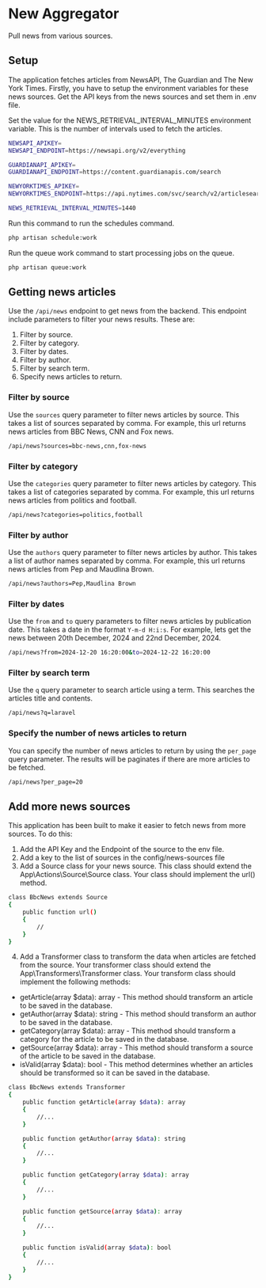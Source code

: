 # New Aggregator

Pull news from various sources.

## Setup

The application fetches articles from NewsAPI, The Guardian and The New York Times.
Firstly, you have to setup the environment variables for these news sources.
Get the API keys from the news sources and set them in .env file.

Set the value for the NEWS_RETRIEVAL_INTERVAL_MINUTES environment variable. This is the number of intervals used to fetch the articles. 

```sh
NEWSAPI_APIKEY=
NEWSAPI_ENDPOINT=https://newsapi.org/v2/everything

GUARDIANAPI_APIKEY=
GUARDIANAPI_ENDPOINT=https://content.guardianapis.com/search

NEWYORKTIMES_APIKEY=
NEWYORKTIMES_ENDPOINT=https://api.nytimes.com/svc/search/v2/articlesearch.json

NEWS_RETRIEVAL_INTERVAL_MINUTES=1440
```

Run this command to run the schedules command.
```sh
php artisan schedule:work
```

Run the queue work command to start processing jobs on the queue.
```sh
php artisan queue:work
```

## Getting news articles
Use the `/api/news` endpoint to get news from the backend. This endpoint include parameters to filter your news results. These are:
1. Filter by source.
2. Filter by category.
3. Filter by dates.
4. Filter by author.
5. Filter by search term.
6. Specify news articles to return.

### Filter by source
Use the `sources` query parameter to filter news articles by source. This takes a list of sources separated by comma. For example, this url returns news articles from BBC News, CNN and Fox news.
```sh
/api/news?sources=bbc-news,cnn,fox-news
```

### Filter by category
Use the `categories` query parameter to filter news articles by category. This takes a list of categories separated by comma. For example, this url returns news articles from politics and football.
```sh
/api/news?categories=politics,football
```

### Filter by author
Use the `authors` query parameter to filter news articles by author. This takes a list of author names separated by comma. For example, this url returns news articles from Pep and Maudlina Brown.
```sh
/api/news?authors=Pep,Maudlina Brown
```

### Filter by dates
Use the `from` and `to` query parameters to filter news articles by publication date. This takes a date in the format `Y-m-d H:i:s`. For example, lets get the news between 20th December, 2024 and 22nd December, 2024.
```sh
/api/news?from=2024-12-20 16:20:00&to=2024-12-22 16:20:00
```

### Filter by search term
Use the `q` query parameter to search article using a term. This searches the articles title and contents.
```sh
/api/news?q=laravel
```

### Specify the number of news articles to return
You can specify the number of news articles to return by using the `per_page` query parameter. The results will be paginates if there are more articles to be fetched.
```sh
/api/news?per_page=20
```

## Add more news sources
This application has been built to make it easier to fetch news from more sources. To do this:

1. Add the API Key and the Endpoint of the source to the env file.
2. Add a key to the list of sources in the config/news-sources file
3. Add a Source class for your news source.
This class should extend the App\Actions\Source\Source class. Your class should implement the url() method.

```sh
class BbcNews extends Source
{
    public function url()
    {
        //
    }
}
```
4. Add a Transformer class to transform the data when articles are fetched from the source. Your transformer class should extend the App\Transformers\Transformer class.
Your transform class should implement the following methods:
- getArticle(array $data): array - This method should transform an article to be saved in the database.
- getAuthor(array $data): string - This method should transform an author to be saved in the database.
- getCategory(array $data): array - This method should transform a category for the article to be saved in the database.
- getSource(array $data): array - This method should transform a source of the article to be saved in the database.
- isValid(array $data): bool - This method determines whether an articles should be transformed so it can be saved in the database.
```sh
class BbcNews extends Transformer
{
    public function getArticle(array $data): array
    {
        //...
    }

    public function getAuthor(array $data): string
    {
        //...
    }

    public function getCategory(array $data): array
    {
        //...
    }

    public function getSource(array $data): array
    {
        //...
    }

    public function isValid(array $data): bool
    {
        //...
    }
}
```

